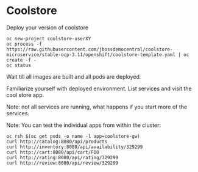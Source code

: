 # Coolstore

Deploy your version of coolstore

```
oc new-project coolstore-userXY
oc process -f https://raw.githubusercontent.com/jbossdemocentral/coolstore-microservice/stable-ocp-3.11/openshift/coolstore-template.yaml | oc create -f -
oc status
```

Wait till all images are built and all pods are deployed.

Familiarize yourself with deployed environment. List services and visit the cool store app.

Note: not all services are running, what happens if you start more of the services.

Note: You can test the individual apps from within the cluster:

```
oc rsh $(oc get pods -o name -l app=coolstore-gw)
curl http://catalog:8080/api/products
curl http://inventory:8080/api/availability/329299
curl http://cart:8080/api/cart/FOO
curl http://rating:8080/api/rating/329299
curl http://review:8080/api/review/329299
```
